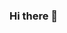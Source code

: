 ### Hi there 👋

<!--
**Opondo-Broono/Opondo-Broono** is a ✨ _special_ ✨ repository because its `README.md` (this file) appears on your GitHub profile.

Here are some ideas to get you started:

- 🔭 I’m currently working on some projects
- 🌱 I’m currently learning web/app development
- 👯 I’m looking to collaborate on projects
- 🤔 I’m looking for help with ...
- 💬 Ask me about software and development
- 📫 How to reach me: 0797611616
- 😄 Pronouns: ...
- ⚡ Fun fact: Am always welcoming and jovial
-->
